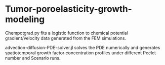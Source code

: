 # Tumor-poroelasticity-growth-modeling

Chempotgrad.py fits a logistic function to chemical potential gradient/velocity data generated from the FEM simulations.

advection-diffusion-PDE-solver.jl solves the PDE numerically and generates spatiotemporal growth factor concentration profiles under different Peclet number and Scenario runs.
